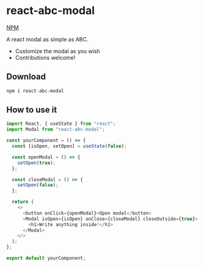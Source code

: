 # react-abc-modal

[NPM](https://www.npmjs.com/package/react-abc-modal)

A react modal as simple as ABC.

- Customize the modal as you wish
- Contributions welcome!

## Download

```bash
npm i react-abc-modal
```

## How to use it

```javascript
import React, { useState } from "react";
import Modal from "react-abc-modal";

const yourComponent = () => {
  const [isOpen, setOpen] = useState(false);

  const openModal = () => {
    setOpen(true);
  };

  const closeModal = () => {
    setOpen(false);
  };

  return (
    <>
      <button onClick={openModal}>Open modal</button>
      <Modal isOpen={isOpen} onClose={closeModal} closeOutside={true}>
        <h1>Write anything inside!</h1>
      </Modal>
    </>
  );
};

export default yourComponent;
```
